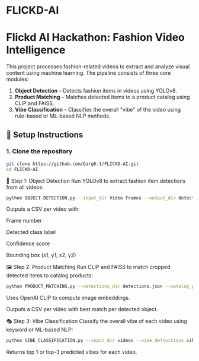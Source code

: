 # FLICKD-AI

# Flickd AI Hackathon: Fashion Video Intelligence

This project processes fashion-related videos to extract and analyze visual content using machine learning. The pipeline consists of three core modules:

1. **Object Detection** – Detects fashion items in videos using YOLOv8.
2. **Product Matching** – Matches detected items to a product catalog using CLIP and FAISS.
3. **Vibe Classification** – Classifies the overall "vibe" of the video using rule-based or ML-based NLP methods.

## 🔧 Setup Instructions

### 1. Clone the repository

```bash
git clone https://github.com/GargK-1/FLICKD-AI.git
cd FLICKD-AI
```

🧩 Step 1: Object Detection
Run YOLOv8 to extract fashion item detections from all videos:

```bash
python OBJECT DETECTION.py --input_dir Video Frames --output_dir detections.json
```

Outputs a CSV per video with:

Frame number

Detected class label

Confidence score

Bounding box (x1, y1, x2, y2)

🖼️ Step 2: Product Matching
Run CLIP and FAISS to match cropped detected items to catalog products:

```bash
python PRODUCT_MATCHING.py --detections_dir detections.json --catalog_path images.csv --output_dir matched
```

Uses OpenAI CLIP to compute image embeddings.

Outputs a CSV per video with best match per detected object.

🎭 Step 3: Vibe Classification
Classify the overall vibe of each video using keyword or ML-based NLP:

```bash
python VIBE_CLASSIFICATION.py --input_dir videos --vibe_definitions vibeslist.json --output_dir vibes
```

Returns top 1 or top-3 predicted vibes for each video.
